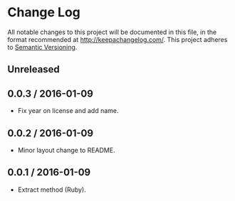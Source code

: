 # Change Log
All notable changes to this project will be documented in this file, in the format recommended at http://keepachangelog.com/.
This project adheres to [Semantic Versioning](http://semver.org/).

## Unreleased

## 0.0.3 / 2016-01-09

* Fix year on license and add name.

## 0.0.2 / 2016-01-09

* Minor layout change to README.

## 0.0.1 / 2016-01-09

* Extract method (Ruby).
